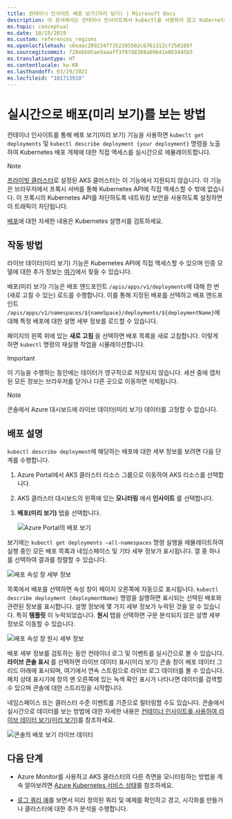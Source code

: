 ```yaml
---
title: 컨테이너 인사이트 배포 보기(미리 보기) | Microsoft Docs
description: 이 문서에서는 컨테이너 인사이트에서 kubectl을 사용하지 않고 Kubernetes 배포에 대한 실시간 보기를 설명합니다.
ms.topic: conceptual
ms.date: 10/15/2019
ms.custom: references_regions
ms.openlocfilehash: c6eaac209234f7352395502c6761312cf258108f
ms.sourcegitcommit: f28ebb95ae9aaaff3f87d8388a09b41e0b3445b5
ms.translationtype: HT
ms.contentlocale: ko-KR
ms.lasthandoff: 03/29/2021
ms.locfileid: "101713918"
---
```

# <a name="how-to-view-deployments-preview-in-real-time"></a>실시간으로 배포(미리 보기)를 보는 방법

컨테이너 인사이트를 통해 배포 보기(미리 보기) 기능을 사용하면 `kubeclt get deployments` 및 `kubectl describe deployment {your deployment}` 명령을 노출하여 Kubernetes 배포 개체에 대한 직접 액세스를 실시간으로 에뮬레이트합니다.

>[!NOTE]
>[프라이빗 클러스터](https://azure.microsoft.com/updates/aks-private-cluster/)로 설정된 AKS 클러스터는 이 기능에서 지원되지 않습니다. 이 기능은 브라우저에서 프록시 서버를 통해 Kubernetes API에 직접 액세스할 수 밖에 없습니다. 이 프록시의 Kubernetes API를 차단하도록 네트워킹 보안을 사용하도록 설정하면 이 트래픽이 차단됩니다.

[배포](https://kubernetes.io/docs/concepts/workloads/controllers/deployment/)에 대한 자세한 내용은 Kubernetes 설명서를 검토하세요.

## <a name="how-it-works"></a>작동 방법

라이브 데이터(미리 보기) 기능은 Kubernetes API에 직접 액세스할 수 있으며 인증 모델에 대한 추가 정보는 [여기](https://kubernetes.io/docs/concepts/overview/kubernetes-api/)에서 찾을 수 있습니다.

배포(미리 보기) 기능은 배포 엔드포인트 `/apis/apps/v1/deployments`에 대해 한 번(새로 고칠 수 있는) 로드를 수행합니다. 이를 통해 지정된 배포를 선택하고 배포 엔드포인트 `/apis/apps/v1/namespaces/${nameSpace}/deployments/${deploymentName}`에 대해 특정 배포에 대한 설명 세부 정보를 로드할 수 있습니다.

페이지의 왼쪽 위에 있는 **새로 고침** 을 선택하면 배포 목록을 새로 고침합니다. 이렇게 하면 `kubectl` 명령의 재실행 작업을 시뮬레이션합니다.

>[!IMPORTANT]
>이 기능을 수행하는 동안에는 데이터가 영구적으로 저장되지 않습니다. 세션 중에 캡처된 모든 정보는 브라우저를 닫거나 다른 곳으로 이동하면 삭제됩니다.

>[!NOTE]
>콘솔에서 Azure 대시보드에 라이브 데이터(미리 보기) 데이터를 고정할 수 없습니다.

## <a name="deployments-describe"></a>배포 설명

`kubectl describe deployment`에 해당하는 배포에 대한 세부 정보를 보려면 다음 단계를 수행합니다.

1. Azure Portal에서 AKS 클러스터 리소스 그룹으로 이동하여 AKS 리소스를 선택합니다.

2. AKS 클러스터 대시보드의 왼쪽에 있는 **모니터링** 에서 **인사이트** 를 선택합니다.

3. **배포(미리 보기)** 탭을 선택합니다.

    ![Azure Portal의 배포 보기](./media/container-insights-livedata-deployments/deployment-view.png)

보기에는 `kubectl get deployments –all-namespaces` 명령 실행을 에뮬레이트하여 실행 중인 모든 배포 목록과 네임스페이스 및 기타 세부 정보가 표시됩니다. 열 중 하나를 선택하여 결과를 정렬할 수 있습니다.

![배포 속성 창 세부 정보](./media/container-insights-livedata-deployments/deployment-properties-pane-details.png)

목록에서 배포를 선택하면 속성 창이 페이지 오른쪽에 자동으로 표시됩니다. `kubectl describe deployment {deploymentName}` 명령을 실행하면 표시되는 선택된 배포와 관련된 정보를 표시합니다. 설명 정보에 몇 가지 세부 정보가 누락된 것을 알 수 있습니다. 특히 **템플릿** 이 누락되었습니다. **원시** 탭을 선택하면 구문 분석되지 않은 설명 세부 정보로 이동할 수 있습니다.

![배포 속성 창 원시 세부 정보](./media/container-insights-livedata-deployments/deployment-properties-pane-raw.png)

배포 세부 정보를 검토하는 동안 컨테이너 로그 및 이벤트를 실시간으로 볼 수 있습니다. **라이브 콘솔 표시** 를 선택하면 라이브 데이터 표시(미리 보기) 콘솔 창이 배포 데이터 그리드 아래에 표시되며, 여기에서 연속 스트림으로 라이브 로그 데이터를 볼 수 있습니다. 페치 상태 표시기에 창의 맨 오른쪽에 있는 녹색 확인 표시가 나타나면 데이터를 검색할 수 있으며 콘솔에 대한 스트리밍을 시작합니다.

네임스페이스 또는 클러스터 수준 이벤트를 기준으로 필터링할 수도 있습니다. 콘솔에서 실시간으로 데이터를 보는 방법에 대한 자세한 내용은 [컨테이너 인사이트를 사용하여 라이브 데이터 보기(미리 보기)](container-insights-livedata-overview.md)를 참조하세요.

![콘솔의 배포 보기 라이브 데이터](./media/container-insights-livedata-deployments/deployments-console-view-events.png)

## <a name="next-steps"></a>다음 단계

- Azure Monitor를 사용하고 AKS 클러스터의 다른 측면을 모니터링하는 방법을 계속 알아보려면 [Azure Kubernetes 서비스 상태](container-insights-analyze.md)를 참조하세요.

- [로그 쿼리 예](container-insights-log-search.md#search-logs-to-analyze-data)를 보면서 미리 정의된 쿼리 및 예제를 확인하고 경고, 시각화를 만들거나 클러스터에 대한 추가 분석을 수행합니다.
